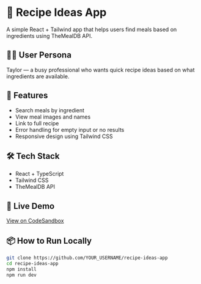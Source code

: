 # 🍳 Recipe Ideas App

A simple React + Tailwind app that helps users find meals based on ingredients using TheMealDB API.

## 👨‍🍳 User Persona
Taylor — a busy professional who wants quick recipe ideas based on what ingredients are available.

## 🚀 Features
- Search meals by ingredient
- View meal images and names
- Link to full recipe
- Error handling for empty input or no results
- Responsive design using Tailwind CSS

## 🛠️ Tech Stack
- React + TypeScript
- Tailwind CSS
- TheMealDB API

## 🔗 Live Demo
[View on CodeSandbox](YOUR_SANDBOX_LINK_HERE)

## 📦 How to Run Locally
```bash
git clone https://github.com/YOUR_USERNAME/recipe-ideas-app
cd recipe-ideas-app
npm install
npm run dev
